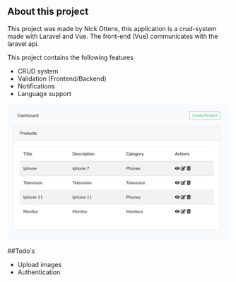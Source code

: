 ## About this project

This project was made by Nick Ottens, this application is a crud-system made with Laravel and Vue. The front-end (Vue) communicates with the laravel api.

This project contains the following features
- CRUD system
- Validation (Frontend/Backend)
- Notifications
- Language support

![dashboard](dashboard.png)

##Todo's

- Upload images
- Authentication


